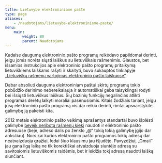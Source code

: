 ```yaml
---
title: Lietuvybė elektroniniame pašte
type: page
aliases:
    - /naudotojams/lietuvybe-elektroniniame-paste/
menu:
    main:
        weight: 80
        parent: Naudotojams
---
```


Kadaise daugumą elektroninio pašto programų reikėdavo papildomai derinti, jeigu jomis norėta siųsti laiškus su lietuviškais rašmenimis.
Glaustos, bet išsamios instrukcijos apie elektroninio pašto programų pritaikymą lietuviškiems laiškams rašyti ir skaityti, buvo sukauptos tinklapyje [„Lietuviškų rašmenų vartojimas elektroninio pašto laiškuose“][ElPaLiet].

Dabar absoliuti dauguma elektroniniam paštui skirtų programų tokio pobūdžio derinimo nebereikalauja ir automatiškai geba taisyklingai rodyti bei išsiųsti lietuviškus laiškus.
Šių bazinių funkcijų negalinčias atlikti programas derėtų laikyti moraliai pasenusiomis.
Kitais žodžiais tariant, jeigu jūsų elektroninio pašto programą vis dar reikia derinti, rimtai apsvarstykite galimybę ją pakeisti kita.

2012 metais elektroninio pašto veikimą aprašantys standartai buvo išplėsti galimybe [beveik neribotą rašmenų kiekį][International email] naudoti ir elektroninio pašto adresuose (beje, adreso dalis po ženklo „@“ tokią tokią galimybę įgijo dar anksčiau).
Nors kai kurios elektroninio pašto programos tokių adresų dar neatvaizduoja gražiai, ledai šiuo klausimu jau išjudėjo.
Pavyzdžiui, „Gmail“ jau gana ilgą laiką ne tik korektiškai atvaizduoja siuntėjo adresą su savitosiomis lietuviškomis raidėmis, bet ir leidžia tokį adresą naudoti laišką siunčiant.

[ElPaLiet]: https://web.archive.org/web/20161103074444/http://www.liks.lt:80/modules/tinycontent/index.php?id=23 "Lietuviški rašmenys elektroninio pašto laiškuose – Lietuvos kompiuterininkų sąjunga – liks.lt (archyvinė tinklalapio kopija)"
[International email]: https://en.wikipedia.org/wiki/International_email "International email – Wikipedia – en.wikipedia.org"
